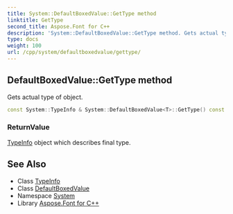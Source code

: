 ```yaml
---
title: System::DefaultBoxedValue::GetType method
linktitle: GetType
second_title: Aspose.Font for C++
description: 'System::DefaultBoxedValue::GetType method. Gets actual type of object in C++.'
type: docs
weight: 100
url: /cpp/system/defaultboxedvalue/gettype/
---
```

## DefaultBoxedValue::GetType method


Gets actual type of object.

```cpp
const System::TypeInfo & System::DefaultBoxedValue<T>::GetType() const override
```


### ReturnValue

[TypeInfo](../../typeinfo/) object which describes final type.

## See Also

* Class [TypeInfo](../../typeinfo/)
* Class [DefaultBoxedValue](../)
* Namespace [System](../../)
* Library [Aspose.Font for C++](../../../)
